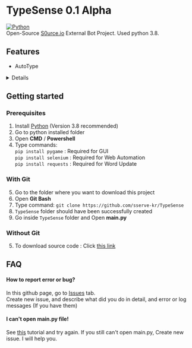 # TypeSense 0.1 Alpha
[![Python](https://img.shields.io/badge/language-Python-%23f34b7d.svg?style=plastic)](https://Python.org)  
Open-Source [S0urce.io](http://s0urce.io) External Bot Project. Used python 3.8.

## Features
+ AutoType
<details>
        * Key Delay  
        * Return Delay  
</details>

## Getting started
### Prerequisites
1. Install [Python](https://python.org) (Version 3.8 recommended)
2. Go to python installed folder
3. Open **CMD** / **Powershell**
4. Type commands:  
`pip install pygame` : Required for GUI  
`pip install selenium` : Required for Web Automation  
`pip install requests` : Required for Word Update  

### With Git
5. Go to the folder where you want to download this project
6. Open **Git Bash**
7. Type command: `git clone https://github.com/sserve-kr/TypeSense`
8. `TypeSense` folder should have been successfully created
8. Go inside `TypeSense` folder and Open **main.py**

### Without Git
5. To download source code : Click [this link](https://github.com/sserve-kr/TypeSense/archieve/master.zip)

## FAQ
#### How to report error or bug?
In this github page, go to [Issues](https://github.com/sserve-kr/TypeSense/issues) tab.  
Create new issue, and describe what did you do in detail, and error or log messages (If you have them)

#### I can't open main.py file!
See [this](https://www.pythoncentral.io/add-python-to-path-python-is-not-recognized-as-an-internal-or-external-command/) tutorial and try again.
If you still can't open main.py, Create new issue. I will help you.